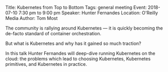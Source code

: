 Title: Kubernetes from Top to Bottom
Tags: general meeting
Event: 2018-07-10 7:30 pm to 9:00 pm
Speaker: Hunter Fernandes
Location: O'Reilly Media
Author: Tom Most

The community is rallying around Kubernetes — it is quickly becoming the de-facto standard of container orchestration.

But what is Kubernetes and why has it gained so much traction?

In this talk Hunter Fernandes will deep-dive running Kubernetes on the cloud: the problems which lead to choosing Kubernetes, Kubernetes primitives, and Kubernetes in practice.
